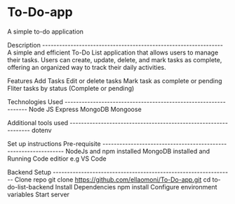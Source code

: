 # To-Do-app
A simple to-do application

Description ----------------------------------------------------------------
A simple and efficient To-Do List application that allows users to manage their tasks. Users can create, update, delete, and mark tasks as complete, offering an organized way to track their daily activities.

Features 
Add Tasks
Edit or delete tasks 
Mark task as complete or pending 
Fliter tasks by status (Complete or pending)

Technologies Used ----------------------------------------------------------------
Node JS
Express
MongoDB
Mongoose 

Additional tools used ----------------------------------------------------------------
dotenv

Set up instructions 
Pre-requisite ----------------------------------------------------------------
NodeJs and npm installed 
MongoDB installed and Running 
Code editior e.g VS Code

Backend Setup ----------------------------------------------------------------
Clone repo
    git clone <https://github.com/ellaomoni/To-Do-app.git>
    cd to-do-list-backend
Install Dependencies
    npm install
Configure environment variables 
Start server 





